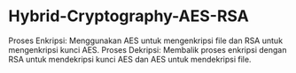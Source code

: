 # Hybrid-Cryptography-AES-RSA
 Proses Enkripsi: Menggunakan AES untuk mengenkripsi file dan RSA untuk mengenkripsi  kunci AES.          Proses Dekripsi: Membalik proses enkripsi dengan RSA untuk mendekripsi kunci AES dan AES untuk mendekripsi file.
